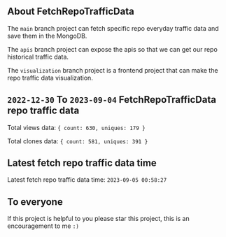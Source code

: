 ## About FetchRepoTrafficData

The `main` branch project can fetch specific repo everyday traffic data and save them in the MongoDB.

The `apis` branch project can expose the apis so that we can get our repo historical traffic data.

The `visualization` branch project is a frontend project that can make the repo traffic data visualization.

## `2022-12-30` To `2023-09-04` FetchRepoTrafficData repo traffic data

Total views data: `{ count: 630, uniques: 179 }`

Total clones data: `{ count: 581, uniques: 391 }`

## Latest fetch repo traffic data time

Latest fetch repo traffic data time: `2023-09-05 00:58:27`

## To everyone

If this project is helpful to you please star this project, this is an encouragement to me `:)`



